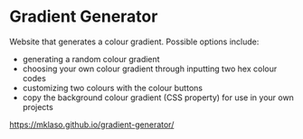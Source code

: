 # Gradient Generator

Website that generates a colour gradient. Possible options include:

- generating a random colour gradient
- choosing your own colour gradient through inputting two hex colour codes
- customizing two colours with the colour buttons
- copy the background colour gradient (CSS property) for use in your own projects

https://mklaso.github.io/gradient-generator/
